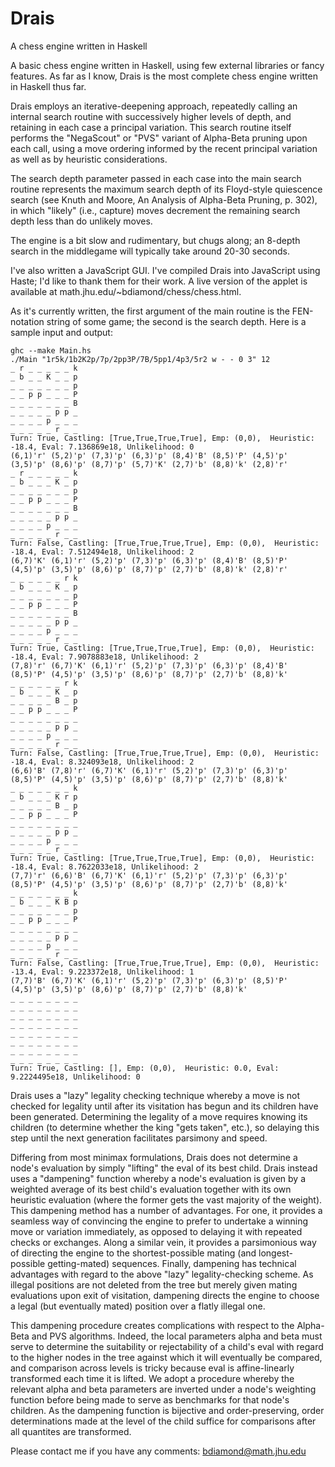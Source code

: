# Drais
A chess engine written in Haskell

A basic chess engine written in Haskell, using few external libraries or fancy features. As far as I know, Drais is the most complete chess engine written in Haskell thus far.

Drais employs an iterative-deepening approach, repeatedly calling an internal search routine with successively higher levels of depth, and retaining in each case a principal variation. This search routine itself performs the "NegaScout" or "PVS" variant of Alpha-Beta pruning upon each call, using a move ordering informed by the recent principal variation as well as by heuristic considerations.

The search depth parameter passed in each case into the main search routine represents the maximum search depth of its Floyd-style quiescence search (see Knuth and Moore, An Analysis of Alpha-Beta Pruning, p. 302), in which "likely" (i.e., capture) moves decrement the remaining search depth less than do unlikely moves.

The engine is a bit slow and rudimentary, but chugs along; an 8-depth search in the middlegame will typically take around 20-30 seconds.

I've also written a JavaScript GUI. I've compiled Drais into JavaScript using Haste; I'd like to thank them for their work. A live version of the applet is available at math.jhu.edu/~bdiamond/chess/chess.html.

As it's currently written, the first argument of the main routine is the FEN-notation string of some game; the second is the search depth. Here is a sample input and output:
```
ghc --make Main.hs
./Main "1r5k/1b2K2p/7p/2pp3P/7B/5pp1/4p3/5r2 w - - 0 3" 12
_ r _ _ _ _ _ k
_ b _ _ K _ _ p
_ _ _ _ _ _ _ p
_ _ p p _ _ _ P
_ _ _ _ _ _ _ B
_ _ _ _ _ p p _
_ _ _ _ p _ _ _
_ _ _ _ _ r _ _
Turn: True, Castling: [True,True,True,True], Emp: (0,0),  Heuristic: -18.4, Eval: 7.136869e18, Unlikelihood: 0
(6,1)'r' (5,2)'p' (7,3)'p' (6,3)'p' (8,4)'B' (8,5)'P' (4,5)'p' (3,5)'p' (8,6)'p' (8,7)'p' (5,7)'K' (2,7)'b' (8,8)'k' (2,8)'r'
_ r _ _ _ _ _ k
_ b _ _ _ K _ p
_ _ _ _ _ _ _ p
_ _ p p _ _ _ P
_ _ _ _ _ _ _ B
_ _ _ _ _ p p _
_ _ _ _ p _ _ _
_ _ _ _ _ r _ _
Turn: False, Castling: [True,True,True,True], Emp: (0,0),  Heuristic: -18.4, Eval: 7.512494e18, Unlikelihood: 2
(6,7)'K' (6,1)'r' (5,2)'p' (7,3)'p' (6,3)'p' (8,4)'B' (8,5)'P' (4,5)'p' (3,5)'p' (8,6)'p' (8,7)'p' (2,7)'b' (8,8)'k' (2,8)'r'
_ _ _ _ _ _ r k
_ b _ _ _ K _ p
_ _ _ _ _ _ _ p
_ _ p p _ _ _ P
_ _ _ _ _ _ _ B
_ _ _ _ _ p p _
_ _ _ _ p _ _ _
_ _ _ _ _ r _ _
Turn: True, Castling: [True,True,True,True], Emp: (0,0),  Heuristic: -18.4, Eval: 7.9078883e18, Unlikelihood: 2
(7,8)'r' (6,7)'K' (6,1)'r' (5,2)'p' (7,3)'p' (6,3)'p' (8,4)'B' (8,5)'P' (4,5)'p' (3,5)'p' (8,6)'p' (8,7)'p' (2,7)'b' (8,8)'k'
_ _ _ _ _ _ r k
_ b _ _ _ K _ p
_ _ _ _ _ B _ p
_ _ p p _ _ _ P
_ _ _ _ _ _ _ _
_ _ _ _ _ p p _
_ _ _ _ p _ _ _
_ _ _ _ _ r _ _
Turn: False, Castling: [True,True,True,True], Emp: (0,0),  Heuristic: -18.4, Eval: 8.324093e18, Unlikelihood: 2
(6,6)'B' (7,8)'r' (6,7)'K' (6,1)'r' (5,2)'p' (7,3)'p' (6,3)'p' (8,5)'P' (4,5)'p' (3,5)'p' (8,6)'p' (8,7)'p' (2,7)'b' (8,8)'k'
_ _ _ _ _ _ _ k
_ b _ _ _ K r p
_ _ _ _ _ B _ p
_ _ p p _ _ _ P
_ _ _ _ _ _ _ _
_ _ _ _ _ p p _
_ _ _ _ p _ _ _
_ _ _ _ _ r _ _
Turn: True, Castling: [True,True,True,True], Emp: (0,0),  Heuristic: -18.4, Eval: 8.7622033e18, Unlikelihood: 2
(7,7)'r' (6,6)'B' (6,7)'K' (6,1)'r' (5,2)'p' (7,3)'p' (6,3)'p' (8,5)'P' (4,5)'p' (3,5)'p' (8,6)'p' (8,7)'p' (2,7)'b' (8,8)'k'
_ _ _ _ _ _ _ k
_ b _ _ _ K B p
_ _ _ _ _ _ _ p
_ _ p p _ _ _ P
_ _ _ _ _ _ _ _
_ _ _ _ _ p p _
_ _ _ _ p _ _ _
_ _ _ _ _ r _ _
Turn: False, Castling: [True,True,True,True], Emp: (0,0),  Heuristic: -13.4, Eval: 9.223372e18, Unlikelihood: 1
(7,7)'B' (6,7)'K' (6,1)'r' (5,2)'p' (7,3)'p' (6,3)'p' (8,5)'P' (4,5)'p' (3,5)'p' (8,6)'p' (8,7)'p' (2,7)'b' (8,8)'k'
_ _ _ _ _ _ _ _
_ _ _ _ _ _ _ _
_ _ _ _ _ _ _ _
_ _ _ _ _ _ _ _
_ _ _ _ _ _ _ _
_ _ _ _ _ _ _ _
_ _ _ _ _ _ _ _
_ _ _ _ _ _ _ _
Turn: True, Castling: [], Emp: (0,0),  Heuristic: 0.0, Eval: 9.2224495e18, Unlikelihood: 0
```
Drais uses a "lazy" legality checking technique whereby a move is not checked for legality until after its visitation has begun and its children have been generated. Determining the legality of a move requires knowing its children (to determine whether the king "gets taken", etc.), so delaying this step until the next generation facilitates parsimony and speed.

Differing from most minimax formulations, Drais does not determine a node's evaluation by simply "lifting" the eval of its best child. Drais instead uses a "dampening" function whereby a node's evaluation is given by a weighted average of its best child's evaluation together with its own heuristic evaluation (where the former gets the vast majority of the weight). This dampening method has a number of advantages. For one, it provides a seamless way of convincing the engine to prefer to undertake a winning move or variation immediately, as opposed to delaying it with repeated checks or exchanges. Along a similar vein, it provides a parsimonious way of directing the engine to the shortest-possible mating (and longest-possible getting-mated) sequences. Finally, dampening has technical advantages with regard to the above "lazy" legality-checking scheme. As illegal positions are not deleted from the tree but merely given mating evaluations upon exit of visitation, dampening directs the engine to choose a legal (but eventually mated) position over a flatly illegal one.

This dampening procedure creates complications with respect to the Alpha-Beta and PVS algorithms. Indeed, the local parameters alpha and beta must serve to determine the suitability or rejectability of a child's eval with regard to the higher nodes in the tree against which it will eventually be compared, and comparison across levels is tricky because eval is affine-linearly transformed each time it is lifted. We adopt a procedure whereby the relevant alpha and beta parameters are inverted under a node's weighting function before being made to serve as benchmarks for that node's children. As the dampening function is bijective and order-preserving, order determinations made at the level of the child suffice for comparisons after all quantites are transformed.

Please contact me if you have any comments: bdiamond@math.jhu.edu
